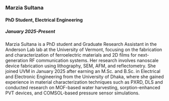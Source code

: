 ### Marzia Sultana
#### PhD Student, Electrical Engineering
##### January 2025-Present

Marzia Sultana is a PhD student and Graduate Research Assistant in the Anderson Lab lab at the University of Vermont, focusing on the fabrication and characterization of ferroelectric materials and 2D films for next-generation RF communication systems. Her research involves nanoscale device fabrication using lithography, SEM, AFM, and reflectometry. She joined UVM in January 2025 after earning an M.Sc. and B.Sc. in Electrical and Electronic Engineering from the University of Dhaka, where she gained experience in material characterization techniques such as PXRD, DLS and conducted research on MOF-based water harvesting, sorption-enhanced PVT devices, and COMSOL-based pressure sensor simulations.